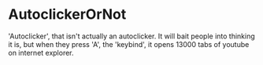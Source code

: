 # AutoclickerOrNot
'Autoclicker', that isn't actually an autoclicker. It will bait people into thinking it is, but when they press 'A', the 'keybind', it opens 13000 tabs of youtube on internet explorer.
